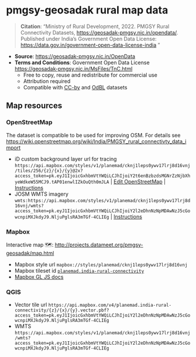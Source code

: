 # pmgsy-geosadak rural map data

> **Citation**: “Ministry of Rural Development, 2022. PMGSY Rural Connectivity Datasets, https://geosadak-pmgsy.nic.in/opendata/. Published under India’s Government Open Data License: https://data.gov.in/government-open-data-license-india ”

- **Source**: https://geosadak-pmgsy.nic.in/OpenData
- **Terms and Conditions**: Government Open Data License https://geosadak-pmgsy.nic.in/MsFiles/TnC.html
  - Free to copy, reuse and redistribute for commercial use
  - Attribution required
  - Compatible with [CC-by](https://creativecommons.org/licenses/by/4.0/) and [OdBL](https://wiki.openstreetmap.org/wiki/Open_Geospatial_Data_from_Government_of_India#India_OpenData:_data.gov.in) datasets

## Map resources

### OpenStreetMap

The dataset is compatible to be used for improving OSM. For details see https://wiki.openstreetmap.org/wiki/India/PMGSY_rural_connectivty_data_import

- iD custom background layer url for tracing `https://api.mapbox.com/styles/v1/planemad/cknj1leps0ywv17lrj8d16vnj/tiles/256/{z}/{x}/{y}@2x?access_token=pk.eyJ1IjoicGxhbmVtYWQiLCJhIjoiY2t6enBzbzdsMGNrZzNjbXhyeWdkeW55MCJ9.tAP01enwlIZkOuQth0mJLA` | [Edit OpenStreetMap](https://www.openstreetmap.org/#map=6/20.654/78.915) | [Instructions](https://learnosm.org/en/beginner/id-editor/#configuring-the-background-layer)
- JOSM WMTS imagery `wmts:https://api.mapbox.com/styles/v1/planemad/cknj1leps0ywv17lrj8d16vnj/wmts?access_token=pk.eyJ1IjoicGxhbmVtYWQiLCJhIjoiY2l2eDhnNzNpMDAwNzJ5cGowcnpiMXJkdyJ9.NljuPglsRA3mTGf-4CLIEg` | [Instructions](https://learnosm.org/en/josm/josm-adding-imagery/)

### Mapbox

Interactive map 🗺️: http://projects.datameet.org/pmgsy-geosadak/map.html
- Mapbox style url `mapbox://styles/planemad/cknj1leps0ywv17lrj8d16vnj`
- Mapbox tileset id [`planemad.india-rural-connectivity`](https://studio.mapbox.com/tilesets/planemad.india-rural-connectivity)
- [Mapbox GL JS docs](https://docs.mapbox.com/mapbox-gl-js/guides/)

### QGIS

- Vector tile url `https://api.mapbox.com/v4/planemad.india-rural-connectivity/{z}/{x}/{y}.vector.pbf?access_token=pk.eyJ1IjoicGxhbmVtYWQiLCJhIjoiY2l2eDhnNzNpMDAwNzJ5cGowcnpiMXJkdyJ9.NljuPglsRA3mTGf-4CLIEg`
- WMTS `https://api.mapbox.com/styles/v1/planemad/cknj1leps0ywv17lrj8d16vnj/wmts?access_token=pk.eyJ1IjoicGxhbmVtYWQiLCJhIjoiY2l2eDhnNzNpMDAwNzJ5cGowcnpiMXJkdyJ9.NljuPglsRA3mTGf-4CLIEg`
